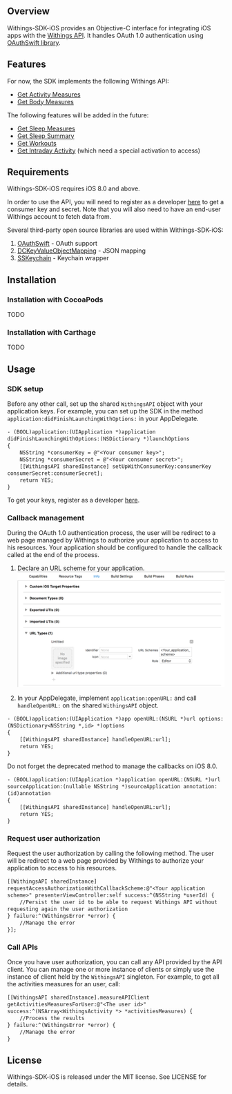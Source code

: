 ## Overview

Withings-SDK-iOS provides an Objective-C interface for integrating iOS apps with the [Withings API](http://oauth.withings.com/api). It handles OAuth 1.0 authentication using [OAuthSwift library](https://github.com/OAuthSwift/OAuthSwift).


## Features

For now, the SDK implements the following Withings API:
- [Get Activity Measures](http://oauth.withings.com/api/doc#api-Measure-get_activity)
- [Get Body Measures](http://oauth.withings.com/api/doc#api-Measure-get_measure)

The following features will be added in the future:
- [Get Sleep Measures](http://oauth.withings.com/api/doc#api-Measure-get_sleep)
- [Get Sleep Summary](http://oauth.withings.com/api/doc#api-Measure-get_sleep_summary)
- [Get Workouts](http://oauth.withings.com/api/doc#api-Measure-get_workouts)
- [Get Intraday Activity](http://oauth.withings.com/api/doc#api-Measure-get_intraday_measure) (which need a special activation to access)


## Requirements

Withings-SDK-iOS requires iOS 8.0 and above.


In order to use the API, you will need to register as a developer [here](https://oauth.withings.com/partner/add) to get a consumer key and secret. Note that you will also need to have an end-user Withings account to fetch data from.


Several third-party open source libraries are used within Withings-SDK-iOS:

1. [OAuthSwift](https://github.com/OAuthSwift/OAuthSwift) - OAuth support
2. [DCKeyValueObjectMapping](https://github.com/dchohfi/KeyValueObjectMapping) - JSON mapping
3. [SSKeychain](https://github.com/soffes/SSKeychain) - Keychain wrapper


## Installation

### Installation with CocoaPods

TODO

### Installation with Carthage

TODO


## Usage

### SDK setup

Before any other call, set up the shared `WithingsAPI` object with your application keys. For example, you can set up the SDK in the method `application:didFinishLaunchingWithOptions:` in your AppDelegate.
```
- (BOOL)application:(UIApplication *)application didFinishLaunchingWithOptions:(NSDictionary *)launchOptions
{
    NSString *consumerKey = @"<Your consumer key>";
    NSString *consumerSecret = @"<Your consumer secret>";
    [[WithingsAPI sharedInstance] setUpWithConsumerKey:consumerKey consumerSecret:consumerSecret];
    return YES;
}
```
To get your keys, register as a developer [here](https://oauth.withings.com/partner/add).

### Callback management

During the OAuth 1.0 authentication process, the user will be redirect to a web page managed by Withings to authorize your application to access to his resources. Your application should be configured to handle the callback called at the end of the process.

1. Declare an URL scheme for your application.
![Image](Assets/URL_Scheme.png "Image")

2. In your AppDelegate, implement `application:openURL:` and call `handleOpenURL:` on the shared `WithingsAPI` object.
```
- (BOOL)application:(UIApplication *)app openURL:(NSURL *)url options:(NSDictionary<NSString *,id> *)options
{
    [[WithingsAPI sharedInstance] handleOpenURL:url];
    return YES;
}
```
Do not forget the deprecated method to manage the callbacks on iOS 8.0.
```
- (BOOL)application:(UIApplication *)application openURL:(NSURL *)url sourceApplication:(nullable NSString *)sourceApplication annotation:(id)annotation
{
    [[WithingsAPI sharedInstance] handleOpenURL:url];
    return YES;
}
```

### Request user authorization

Request the user authorization by calling the following method. The user will be redirect to a web page provided by Withings to authorize your application to access to his resources.
```
[[WithingsAPI sharedInstance] requestAccessAuthorizationWithCallbackScheme:@"<Your application scheme>" presenterViewController:self success:^(NSString *userId) {
	//Persist the user id to be able to request Withings API without requesting again the user authorization
} failure:^(WithingsError *error) {
    //Manage the error
}];
```

### Call APIs

Once you have user authorization, you can call any API provided by the API client. You can manage one or more instance of clients or simply use the instance of client held by the `WithingsAPI` singleton.
For example, to get all the activities measures for an user, call:
```
[[WithingsAPI sharedInstance].measureAPIClient getActivitiesMeasuresForUser:@"<The user id>" success:^(NSArray<WithingsActivity *> *activitiesMeasures) {
    //Process the results
} failure:^(WithingsError *error) {
    //Manage the error
}
```


## License

Withings-SDK-iOS is released under the MIT license. See LICENSE for details.
